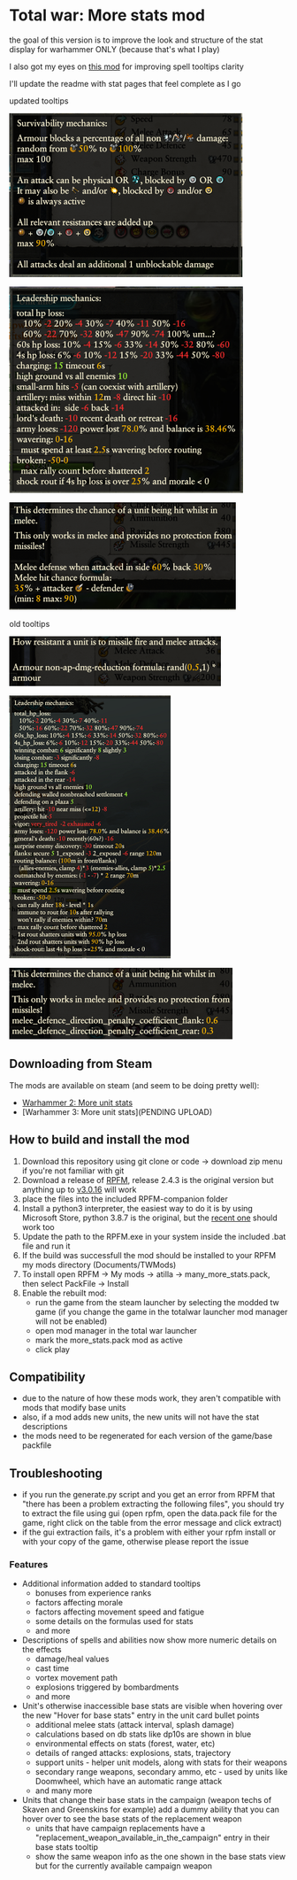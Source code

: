 # Total war: More stats mod
the goal of this version is to improve the look and structure of the stat display for warhammer ONLY
(because that's what I play)

I also got my eyes on [this mod](https://github.com/thunder-zz/warhammer2damagetooltips) for improving spell tooltips clarity

I'll update the readme with stat pages that feel complete as I go

updated tooltips

![](images/new_armor_tooltip.png)

![](images/new_morale_tooltip.png)

![](images/new_melee_def_tooltip.png)

old tooltips

![](images/old_armor_tooltip.png)

![](images/old_morale_tooltip.png)

![](images/old_melee_def_tooltip.png)

## Downloading from Steam

The mods are available on steam (and seem to be doing pretty well):
* [Warhammer 2: More unit stats](https://steamcommunity.com/sharedfiles/filedetails/?id=2986936643)
* [Warhammer 3: More unit stats](PENDING UPLOAD)

## How to build and install the mod

1. Download this repository using git clone or code -> download zip menu if you're not familiar with git
2. Download a release of [RPFM](https://github.com/Frodo45127/rpfm), release 2.4.3 is the original version but anything up to [v3.0.16](https://github.com/Frodo45127/rpfm/releases/tag/v3.0.16) will work
3. place the files into the included RPFM-companion folder
4. Install a python3 interpreter, the easiest way to do it is by using Microsoft Store, python 3.8.7 is the original, but the [recent one](https://www.python.org/downloads/) should work too
5. Update the path to the RPFM.exe in your system inside the included .bat file and run it
6. If the build was successfull the mod should be installed to your RPFM my mods directory (Documents/TWMods)
7. To install open RPFM -> My mods -> atilla -> many_more_stats.pack, then select PackFile -> Install
8. Enable the rebuilt mod:
   - run the game from the steam launcher by selecting the modded tw game (if you change the game in the totalwar launcher mod manager will not be enabled)
   - open mod manager in the total war launcher
   - mark the more_stats.pack mod as active
   - click play

## Compatibility

- due to the nature of how these mods work, they aren't compatible with mods that modify base units
- also, if a mod adds new units, the new units will not have the stat descriptions
- the mods need to be regenerated for each version of the game/base packfile

## Troubleshooting

- if you run the generate.py script and you get an error from RPFM that "there has been a problem extracting the following files", you should try to extract the file using gui (open rpfm, open the data.pack file for the game, right click on the table from the error message and click extract)
- if the gui extraction fails, it's a problem with either your rpfm install or with your copy of the game, otherwise please report the issue

### Features

- Additional information added to standard tooltips
    - bonuses from experience ranks
    - factors affecting morale
    - factors affecting movement speed and fatigue
    - some details on the formulas used for stats
    - and more
- Descriptions of spells and abilities now show more numeric details on the effects
    - damage/heal values
    - cast time
    - vortex movement path
    - explosions triggered by bombardments
    - and more
- Unit's otherwise inaccessible base stats are visible when hovering over the new "Hover for base stats" entry in the unit card bullet points
    - additional melee stats (attack interval, splash damage)
    - calculations based on db stats like dp10s are shown in blue
    - environmental effects on stats (forest, water, etc)
    - details of ranged attacks: explosions, stats, trajectory
    - support units - helper unit models, along with stats for their weapons
    - secondary range weapons, secondary ammo, etc - used by units like Doomwheel, which have an automatic range attack
    - and many more
- Units that change their base stats in the campaign (weapon techs of Skaven and Greenskins for example) add a dummy ability that you can hover over to see the base stats of the replacement weapon
    - units that have campaign replacements have a "replacement_weapon_available_in_the_campaign" entry in their base stats tooltip
    - show the same weapon info as the one shown in the base stats view but for the currently available campaign weapon
